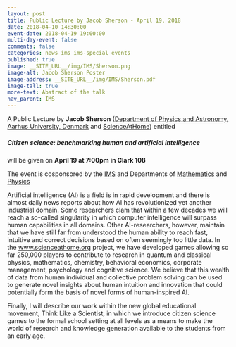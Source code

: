 ```yaml
---
layout: post
title: Public Lecture by Jacob Sherson - April 19, 2018
date: 2018-04-10 14:30:00
event-date: 2018-04-19 19:00:00
multi-day-event: false
comments: false
categories: news ims ims-special events 
published: true
image: __SITE_URL__/img/IMS/Sherson.png
image-alt: Jacob Sherson Poster
image-address: __SITE_URL__/img/IMS/Sherson.pdf
image-tall: true
more-text: Abstract of the talk
nav_parent: IMS
---
```


A Public Lecture by **Jacob Sherson**
([Department of Physics and Astronomy, Aarhus University, Denmark](http://pure.au.dk/portal/en/persons/jacob-sherson(3d8e1590-c4fa-495b-81b4-588fe374b36c).html) and [ScienceAtHome](https://www.scienceathome.org))
entitled

##### Citizen science: benchmarking human and artificial intelligence

will be given on **April 19 at 7:00pm in Clark 108**

The event is cosponsored by the [IMS](http://math.virginia.edu/ims/about/) and Departments of [Mathematics](http://math.virginia.edu/) and [Physics](http://www.phys.virginia.edu)

<!--more-->

Artificial intelligence (AI) is a field is in rapid development and there is almost daily news reports about how AI has revolutionized yet another industrial domain. Some researchers clam that within a few decades we will reach a so-called singularity in which computer intelligence will surpass human capabilities in all domains. Other AI-researchers, however, maintain that we have still far from understood the human ability to reach fast, intuitive and correct decisions based on often seemingly too little data. In the www.scienceathome.org project, we have developed games allowing so far 250,000 players to contribute to research in quantum and classical physics, mathematics, chemistry, behavioral economics, corporate management, psychology and cognitive science. We believe that this wealth of data from human individual and collective problem solving can be used to generate novel insights about human intuition and innovation that could potentially form the basis of novel forms of human-inspired AI.

Finally, I will describe our work within the new global educational movement, Think Like a Scientist, in which we introduce citizen science games to the formal school setting at all levels as a means to make the world of research and knowledge generation available to the students from an early age.​


